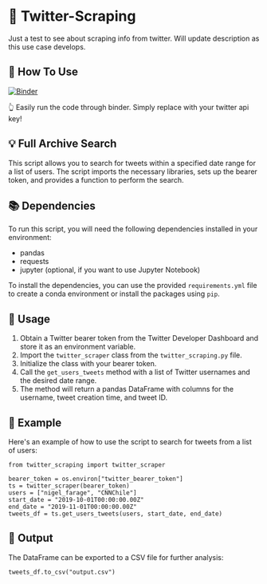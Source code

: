 # 🚀 Twitter-Scraping
Just a test to see about scraping info from twitter. Will update description as this use case develops.

## 🤔 How To Use

[![Binder](https://mybinder.org/badge_logo.svg)](https://mybinder.org/v2/gh/DJSaunders1997/Twitter-Scraping/HEAD?labpath=.%2Fbinder_notebook.ipynb)

👆 Easily run the code through binder. Simply replace <enter-your-key-here> with your twitter api key!
 
## 💡 Full Archive Search

This script allows you to search for tweets within a specified date range for a list of users. The script imports the necessary libraries, sets up the bearer token, and provides a function to perform the search.

## 📚 Dependencies

To run this script, you will need the following dependencies installed in your environment:
- pandas
- requests
- jupyter (optional, if you want to use Jupyter Notebook)

To install the dependencies, you can use the provided `requirements.yml` file to create a conda environment or install the packages using `pip`.

## 🚀 Usage

1. Obtain a Twitter bearer token from the Twitter Developer Dashboard and store it as an environment variable.
2. Import the `twitter_scraper` class from the `twitter_scraping.py` file.
3. Initialize the class with your bearer token.
4. Call the `get_users_tweets` method with a list of Twitter usernames and the desired date range.
5. The method will return a pandas DataFrame with columns for the username, tweet creation time, and tweet ID.

## 📖 Example

Here's an example of how to use the script to search for tweets from a list of users:

```
from twitter_scraping import twitter_scraper

bearer_token = os.environ["twitter_bearer_token"]
ts = twitter_scraper(bearer_token)
users = ["nigel_farage", "CNNChile"]
start_date = "2019-10-01T00:00:00.00Z"
end_date = "2019-11-01T00:00:00.00Z"
tweets_df = ts.get_users_tweets(users, start_date, end_date)
```

## 📂 Output

The DataFrame can be exported to a CSV file for further analysis:

```
tweets_df.to_csv("output.csv")
```

